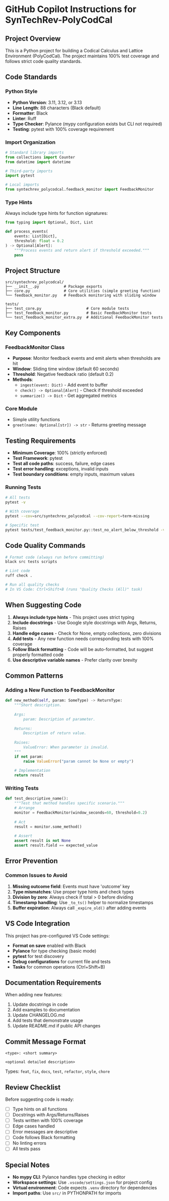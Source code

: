 # GitHub Copilot Instructions for SynTechRev-PolyCodCal

## Project Overview

This is a Python project for building a Codical Calculus and Lattice Environment (PolyCodCal). The project maintains 100% test coverage and follows strict code quality standards.

## Code Standards

### Python Style
- **Python Version**: 3.11, 3.12, or 3.13
- **Line Length**: 88 characters (Black default)
- **Formatter**: Black
- **Linter**: Ruff
- **Type Checker**: Pylance (mypy configuration exists but CLI not required)
- **Testing**: pytest with 100% coverage requirement

### Import Organization
```python
# Standard library imports
from collections import Counter
from datetime import datetime

# Third-party imports
import pytest

# Local imports
from syntechrev_polycodcal.feedback_monitor import FeedbackMonitor
```

### Type Hints
Always include type hints for function signatures:
```python
from typing import Optional, Dict, List

def process_events(
    events: List[Dict],
    threshold: float = 0.2
) -> Optional[Alert]:
    """Process events and return alert if threshold exceeded."""
    pass
```

## Project Structure

```
src/syntechrev_polycodcal/
├── __init__.py           # Package exports
├── core.py               # Core utilities (simple greeting function)
└── feedback_monitor.py   # Feedback monitoring with sliding window

tests/
├── test_core.py                    # Core module tests
├── test_feedback_monitor.py        # Basic FeedbackMonitor tests
└── test_feedback_monitor_extra.py  # Additional FeedbackMonitor tests
```

## Key Components

### FeedbackMonitor Class
- **Purpose**: Monitor feedback events and emit alerts when thresholds are hit
- **Window**: Sliding time window (default 60 seconds)
- **Threshold**: Negative feedback ratio (default 0.2)
- **Methods**:
  - `ingest(event: Dict)` - Add event to buffer
  - `check() -> Optional[Alert]` - Check if threshold exceeded
  - `summarize() -> Dict` - Get aggregated metrics

### Core Module
- Simple utility functions
- `greet(name: Optional[str]) -> str` - Returns greeting message

## Testing Requirements

- **Minimum Coverage**: 100% (strictly enforced)
- **Test Framework**: pytest
- **Test all code paths**: success, failure, edge cases
- **Test error handling**: exceptions, invalid inputs
- **Test boundary conditions**: empty inputs, maximum values

### Running Tests
```bash
# All tests
pytest -v

# With coverage
pytest --cov=src/syntechrev_polycodcal --cov-report=term-missing

# Specific test
pytest tests/test_feedback_monitor.py::test_no_alert_below_threshold -v
```

## Code Quality Commands

```bash
# Format code (always run before committing)
black src tests scripts

# Lint code
ruff check .

# Run all quality checks
# In VS Code: Ctrl+Shift+B (runs "Quality Checks (All)" task)
```

## When Suggesting Code

1. **Always include type hints** - This project uses strict typing
2. **Include docstrings** - Use Google style docstrings with Args, Returns, Raises
3. **Handle edge cases** - Check for None, empty collections, zero divisions
4. **Add tests** - Any new function needs corresponding tests with 100% coverage
5. **Follow Black formatting** - Code will be auto-formatted, but suggest properly formatted code
6. **Use descriptive variable names** - Prefer clarity over brevity

## Common Patterns

### Adding a New Function to FeedbackMonitor
```python
def new_method(self, param: SomeType) -> ReturnType:
    """Short description.
    
    Args:
        param: Description of parameter.
        
    Returns:
        Description of return value.
        
    Raises:
        ValueError: When parameter is invalid.
    """
    if not param:
        raise ValueError("param cannot be None or empty")
    
    # Implementation
    return result
```

### Writing Tests
```python
def test_descriptive_name():
    """Test that method handles specific scenario."""
    # Arrange
    monitor = FeedbackMonitor(window_seconds=60, threshold=0.2)
    
    # Act
    result = monitor.some_method()
    
    # Assert
    assert result is not None
    assert result.field == expected_value
```

## Error Prevention

### Common Issues to Avoid
1. **Missing outcome field**: Events must have 'outcome' key
2. **Type mismatches**: Use proper type hints and check types
3. **Division by zero**: Always check if total > 0 before dividing
4. **Timestamp handling**: Use `_to_ts()` helper to normalize timestamps
5. **Buffer expiration**: Always call `_expire_old()` after adding events

## VS Code Integration

This project has pre-configured VS Code settings:
- **Format on save** enabled with Black
- **Pylance** for type checking (basic mode)
- **pytest** for test discovery
- **Debug configurations** for current file and tests
- **Tasks** for common operations (Ctrl+Shift+B)

## Documentation Requirements

When adding new features:
1. Update docstrings in code
2. Add examples to documentation
3. Update CHANGELOG.md
4. Add tests that demonstrate usage
5. Update README.md if public API changes

## Commit Message Format

```
<type>: <short summary>

<optional detailed description>
```

Types: `feat`, `fix`, `docs`, `test`, `refactor`, `style`, `chore`

## Review Checklist

Before suggesting code is ready:
- [ ] Type hints on all functions
- [ ] Docstrings with Args/Returns/Raises
- [ ] Tests written with 100% coverage
- [ ] Edge cases handled
- [ ] Error messages are descriptive
- [ ] Code follows Black formatting
- [ ] No linting errors
- [ ] All tests pass

## Special Notes

- **No mypy CLI**: Pylance handles type checking in editor
- **Workspace settings**: Use `.vscode/settings.json` for project config
- **Virtual environment**: Code expects `.venv` directory for dependencies
- **Import paths**: Use `src/` in PYTHONPATH for imports
